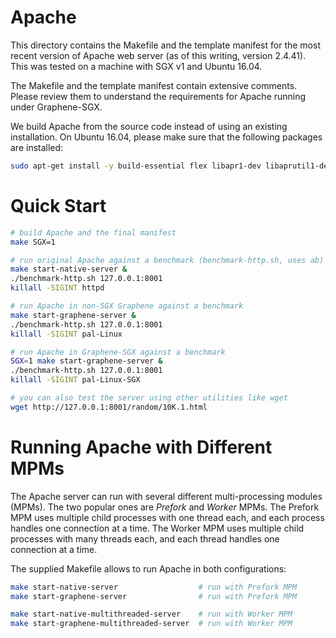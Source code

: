 # Apache

This directory contains the Makefile and the template manifest for the most
recent version of Apache web server (as of this writing, version 2.4.41). This
was tested on a machine with SGX v1 and Ubuntu 16.04.

The Makefile and the template manifest contain extensive comments. Please review
them to understand the requirements for Apache running under Graphene-SGX.

We build Apache from the source code instead of using an existing installation.
On Ubuntu 16.04, please make sure that the following packages are installed:
```sh
sudo apt-get install -y build-essential flex libapr1-dev libaprutil1-dev libpcre2-dev apache2-utils
```

# Quick Start

```sh
# build Apache and the final manifest
make SGX=1

# run original Apache against a benchmark (benchmark-http.sh, uses ab)
make start-native-server &
./benchmark-http.sh 127.0.0.1:8001
killall -SIGINT httpd

# run Apache in non-SGX Graphene against a benchmark
make start-graphene-server &
./benchmark-http.sh 127.0.0.1:8001
killall -SIGINT pal-Linux

# run Apache in Graphene-SGX against a benchmark
SGX=1 make start-graphene-server &
./benchmark-http.sh 127.0.0.1:8001
killall -SIGINT pal-Linux-SGX

# you can also test the server using other utilities like wget
wget http://127.0.0.1:8001/random/10K.1.html
```

# Running Apache with Different MPMs

The Apache server can run with several different multi-processing modules
(MPMs). The two popular ones are *Prefork* and *Worker* MPMs. The Prefork
MPM uses multiple child processes with one thread each, and each process
handles one connection at a time. The Worker MPM uses multiple child processes
with many threads each, and each thread handles one connection at a time.

The supplied Makefile allows to run Apache in both configurations:
```sh
make start-native-server                  # run with Prefork MPM
make start-graphene-server                # run with Prefork MPM

make start-native-multithreaded-server    # run with Worker MPM
make start-graphene-multithreaded-server  # run with Worker MPM
```
